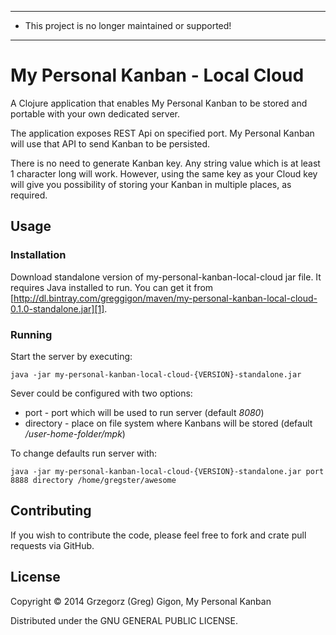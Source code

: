 * ************************************************** *
* This project is no longer maintained or supported!
* ************************************************** *


# My Personal Kanban - Local Cloud


A Clojure application that enables My Personal Kanban to be stored and portable with your own dedicated server.

The application exposes REST Api on specified port. My Personal Kanban will use that API to send Kanban to be persisted.

There is no need to generate Kanban key. Any string value which is at least 1 character long will work. However, using the same key as your Cloud key will give you possibility of storing your Kanban in multiple places, as required.


## Usage

### Installation

Download standalone version of my-personal-kanban-local-cloud jar file. It requires Java installed to run.
You can get it from [http://dl.bintray.com/greggigon/maven/my-personal-kanban-local-cloud-0.1.0-standalone.jar][1].

### Running

Start the server by executing:

    java -jar my-personal-kanban-local-cloud-{VERSION}-standalone.jar

Sever could be configured with two options:

* port - port which will be used to run server (default *8080*)
* directory - place on file system where Kanbans will be stored (default */user-home-folder/mpk*)

To change defaults run server with:

    java -jar my-personal-kanban-local-cloud-{VERSION}-standalone.jar port 8888 directory /home/gregster/awesome

## Contributing

If you wish to contribute the code, please feel free to fork and crate pull requests via GitHub.


## License

Copyright © 2014 Grzegorz (Greg) Gigon, My Personal Kanban

Distributed under the GNU GENERAL PUBLIC LICENSE.


  [1]: https://bintray.com/greggigon/maven/My-Personal-Kanban-Server/0.1.0/view/general

